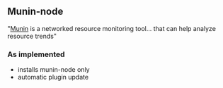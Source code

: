 ## Munin-node

"[Munin][1] is a networked resource monitoring tool... that can help analyze resource trends"

### As implemented

* installs munin-node only
* automatic plugin update


[1]: https://munin-monitoring.org/
